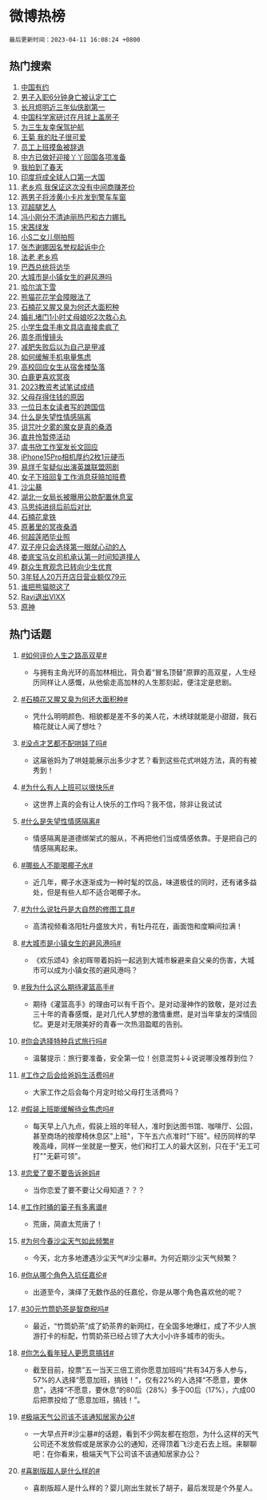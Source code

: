 # 微博热榜

`最后更新时间：2023-04-11 16:08:24 +0800`

## 热门搜索

1. [中国有约](https://m.weibo.cn/search?containerid=100103type%3D1%26t%3D10%26q%3D%23%E4%B8%AD%E5%9B%BD%E6%9C%89%E7%BA%A6%23&stream_entry_id=51&isnewpage=1&extparam=seat%3D1%26dgr%3D0%26stream_entry_id%3D51%26c_type%3D51%26pos%3D0%26cate%3D10103%26filter_type%3Drealtimehot%26display_time%3D1681200503%26pre_seqid%3D1681200503912032429209&luicode=10000011&lfid=106003type%253D25%2526t%253D3%2526disable_hot%253D1%2526filter_type%253Drealtimehot)
1. [男子入职6分钟身亡被认定工亡](https://m.weibo.cn/search?containerid=100103type%3D1%26t%3D10%26q%3D%23%E7%94%B7%E5%AD%90%E5%85%A5%E8%81%8C6%E5%88%86%E9%92%9F%E8%BA%AB%E4%BA%A1%E8%A2%AB%E8%AE%A4%E5%AE%9A%E5%B7%A5%E4%BA%A1%23&stream_entry_id=31&isnewpage=1&extparam=seat%3D1%26dgr%3D0%26lcate%3D5001%26realpos%3D1%26pos%3D0%26filter_type%3Drealtimehot%26stream_entry_id%3D31%26band_rank%3D1%26c_type%3D31%26q%3D%2523%25E7%2594%25B7%25E5%25AD%2590%25E5%2585%25A5%25E8%2581%258C6%25E5%2588%2586%25E9%2592%259F%25E8%25BA%25AB%25E4%25BA%25A1%25E8%25A2%25AB%25E8%25AE%25A4%25E5%25AE%259A%25E5%25B7%25A5%25E4%25BA%25A1%2523%26cate%3D5001%26flag%3D1%26display_time%3D1681200503%26pre_seqid%3D1681200503912032429209&luicode=10000011&lfid=106003type%253D25%2526t%253D3%2526disable_hot%253D1%2526filter_type%253Drealtimehot)
1. [长月烬明近三年仙侠剧第一](https://m.weibo.cn/search?containerid=100103type%3D1%26t%3D10%26q%3D%23%E9%95%BF%E6%9C%88%E7%83%AC%E6%98%8E%E8%BF%91%E4%B8%89%E5%B9%B4%E4%BB%99%E4%BE%A0%E5%89%A7%E7%AC%AC%E4%B8%80%23&stream_entry_id=31&isnewpage=1&extparam=seat%3D1%26dgr%3D0%26lcate%3D5001%26realpos%3D2%26pos%3D1%26filter_type%3Drealtimehot%26stream_entry_id%3D31%26band_rank%3D2%26c_type%3D31%26q%3D%2523%25E9%2595%25BF%25E6%259C%2588%25E7%2583%25AC%25E6%2598%258E%25E8%25BF%2591%25E4%25B8%2589%25E5%25B9%25B4%25E4%25BB%2599%25E4%25BE%25A0%25E5%2589%25A7%25E7%25AC%25AC%25E4%25B8%2580%2523%26cate%3D5001%26flag%3D0%26display_time%3D1681200503%26pre_seqid%3D1681200503912032429209&luicode=10000011&lfid=106003type%253D25%2526t%253D3%2526disable_hot%253D1%2526filter_type%253Drealtimehot)
1. [中国科学家研讨在月球上盖房子](https://m.weibo.cn/search?containerid=100103type%3D1%26t%3D10%26q%3D%23%E4%B8%AD%E5%9B%BD%E7%A7%91%E5%AD%A6%E5%AE%B6%E7%A0%94%E8%AE%A8%E5%9C%A8%E6%9C%88%E7%90%83%E4%B8%8A%E7%9B%96%E6%88%BF%E5%AD%90%23&stream_entry_id=31&isnewpage=1&extparam=seat%3D1%26dgr%3D0%26lcate%3D5001%26realpos%3D3%26pos%3D2%26filter_type%3Drealtimehot%26stream_entry_id%3D31%26band_rank%3D3%26c_type%3D31%26q%3D%2523%25E4%25B8%25AD%25E5%259B%25BD%25E7%25A7%2591%25E5%25AD%25A6%25E5%25AE%25B6%25E7%25A0%2594%25E8%25AE%25A8%25E5%259C%25A8%25E6%259C%2588%25E7%2590%2583%25E4%25B8%258A%25E7%259B%2596%25E6%2588%25BF%25E5%25AD%2590%2523%26cate%3D5001%26flag%3D1%26display_time%3D1681200503%26pre_seqid%3D1681200503912032429209&luicode=10000011&lfid=106003type%253D25%2526t%253D3%2526disable_hot%253D1%2526filter_type%253Drealtimehot)
1. [为三生友幸保驾护航](https://m.weibo.cn/search?containerid=100103type%3D1%26t%3D10%26q%3D%23%E4%B8%BA%E4%B8%89%E7%94%9F%E5%8F%8B%E5%B9%B8%E4%BF%9D%E9%A9%BE%E6%8A%A4%E8%88%AA%23&stream_entry_id=31&isnewpage=1&extparam=seat%3D1%26lcate%3D5001%26pos%3D3%26dgr%3D0%26filter_type%3Drealtimehot%26adid%3D186022%26stream_entry_id%3D31%26band_rank%3D4%26c_type%3D31%26q%3D%2523%25E4%25B8%25BA%25E4%25B8%2589%25E7%2594%259F%25E5%258F%258B%25E5%25B9%25B8%25E4%25BF%259D%25E9%25A9%25BE%25E6%258A%25A4%25E8%2588%25AA%2523%26cate%3D5001%26display_time%3D1681200503%26pre_seqid%3D1681200503912032429209&luicode=10000011&lfid=106003type%253D25%2526t%253D3%2526disable_hot%253D1%2526filter_type%253Drealtimehot)
1. [王菊 我的肚子很可爱](https://m.weibo.cn/search?containerid=100103type%3D1%26t%3D10%26q%3D%E7%8E%8B%E8%8F%8A+%E6%88%91%E7%9A%84%E8%82%9A%E5%AD%90%E5%BE%88%E5%8F%AF%E7%88%B1&stream_entry_id=31&isnewpage=1&extparam=seat%3D1%26dgr%3D0%26lcate%3D5001%26realpos%3D4%26pos%3D4%26filter_type%3Drealtimehot%26stream_entry_id%3D31%26band_rank%3D4%26c_type%3D31%26q%3D%25E7%258E%258B%25E8%258F%258A%2520%25E6%2588%2591%25E7%259A%2584%25E8%2582%259A%25E5%25AD%2590%25E5%25BE%2588%25E5%258F%25AF%25E7%2588%25B1%26cate%3D5001%26flag%3D1%26display_time%3D1681200503%26pre_seqid%3D1681200503912032429209&luicode=10000011&lfid=106003type%253D25%2526t%253D3%2526disable_hot%253D1%2526filter_type%253Drealtimehot)
1. [员工上班摸鱼被辞退](https://m.weibo.cn/search?containerid=100103type%3D1%26t%3D10%26q%3D%23%E5%91%98%E5%B7%A5%E4%B8%8A%E7%8F%AD%E6%91%B8%E9%B1%BC%E8%A2%AB%E8%BE%9E%E9%80%80%23&stream_entry_id=31&isnewpage=1&extparam=seat%3D1%26dgr%3D0%26lcate%3D5001%26realpos%3D5%26pos%3D5%26filter_type%3Drealtimehot%26stream_entry_id%3D31%26band_rank%3D5%26c_type%3D31%26q%3D%2523%25E5%2591%2598%25E5%25B7%25A5%25E4%25B8%258A%25E7%258F%25AD%25E6%2591%25B8%25E9%25B1%25BC%25E8%25A2%25AB%25E8%25BE%259E%25E9%2580%2580%2523%26cate%3D5001%26flag%3D0%26display_time%3D1681200503%26pre_seqid%3D1681200503912032429209&luicode=10000011&lfid=106003type%253D25%2526t%253D3%2526disable_hot%253D1%2526filter_type%253Drealtimehot)
1. [中方已做好迎接丫丫回国各项准备](https://m.weibo.cn/search?containerid=100103type%3D1%26t%3D10%26q%3D%23%E4%B8%AD%E6%96%B9%E5%B7%B2%E5%81%9A%E5%A5%BD%E8%BF%8E%E6%8E%A5%E4%B8%AB%E4%B8%AB%E5%9B%9E%E5%9B%BD%E5%90%84%E9%A1%B9%E5%87%86%E5%A4%87%23&stream_entry_id=31&isnewpage=1&extparam=seat%3D1%26dgr%3D0%26lcate%3D5001%26realpos%3D6%26pos%3D6%26filter_type%3Drealtimehot%26stream_entry_id%3D31%26band_rank%3D6%26c_type%3D31%26q%3D%2523%25E4%25B8%25AD%25E6%2596%25B9%25E5%25B7%25B2%25E5%2581%259A%25E5%25A5%25BD%25E8%25BF%258E%25E6%258E%25A5%25E4%25B8%25AB%25E4%25B8%25AB%25E5%259B%259E%25E5%259B%25BD%25E5%2590%2584%25E9%25A1%25B9%25E5%2587%2586%25E5%25A4%2587%2523%26cate%3D5001%26flag%3D1%26display_time%3D1681200503%26pre_seqid%3D1681200503912032429209&luicode=10000011&lfid=106003type%253D25%2526t%253D3%2526disable_hot%253D1%2526filter_type%253Drealtimehot)
1. [我拍到了春天](https://m.weibo.cn/search?containerid=100103type%3D1%26t%3D10%26q%3D%23%E6%88%91%E6%8B%8D%E5%88%B0%E4%BA%86%E6%98%A5%E5%A4%A9%23&stream_entry_id=31&isnewpage=1&extparam=seat%3D1%26lcate%3D5001%26pos%3D7%26dgr%3D0%26filter_type%3Drealtimehot%26adid%3D186018%26stream_entry_id%3D31%26band_rank%3D7%26c_type%3D31%26q%3D%2523%25E6%2588%2591%25E6%258B%258D%25E5%2588%25B0%25E4%25BA%2586%25E6%2598%25A5%25E5%25A4%25A9%2523%26cate%3D5001%26display_time%3D1681200503%26pre_seqid%3D1681200503912032429209&luicode=10000011&lfid=106003type%253D25%2526t%253D3%2526disable_hot%253D1%2526filter_type%253Drealtimehot)
1. [印度将成全球人口第一大国](https://m.weibo.cn/search?containerid=100103type%3D1%26t%3D10%26q%3D%23%E5%8D%B0%E5%BA%A6%E5%B0%86%E6%88%90%E5%85%A8%E7%90%83%E4%BA%BA%E5%8F%A3%E7%AC%AC%E4%B8%80%E5%A4%A7%E5%9B%BD%23&stream_entry_id=31&isnewpage=1&extparam=seat%3D1%26dgr%3D0%26lcate%3D5001%26realpos%3D7%26pos%3D8%26filter_type%3Drealtimehot%26stream_entry_id%3D31%26band_rank%3D7%26c_type%3D31%26q%3D%2523%25E5%258D%25B0%25E5%25BA%25A6%25E5%25B0%2586%25E6%2588%2590%25E5%2585%25A8%25E7%2590%2583%25E4%25BA%25BA%25E5%258F%25A3%25E7%25AC%25AC%25E4%25B8%2580%25E5%25A4%25A7%25E5%259B%25BD%2523%26cate%3D5001%26flag%3D1%26display_time%3D1681200503%26pre_seqid%3D1681200503912032429209&luicode=10000011&lfid=106003type%253D25%2526t%253D3%2526disable_hot%253D1%2526filter_type%253Drealtimehot)
1. [老乡鸡 我保证这次没有中间商赚差价](https://m.weibo.cn/search?containerid=100103type%3D1%26t%3D10%26q%3D%E8%80%81%E4%B9%A1%E9%B8%A1+%E6%88%91%E4%BF%9D%E8%AF%81%E8%BF%99%E6%AC%A1%E6%B2%A1%E6%9C%89%E4%B8%AD%E9%97%B4%E5%95%86%E8%B5%9A%E5%B7%AE%E4%BB%B7&stream_entry_id=31&isnewpage=1&extparam=seat%3D1%26dgr%3D0%26lcate%3D5001%26realpos%3D8%26pos%3D9%26filter_type%3Drealtimehot%26stream_entry_id%3D31%26band_rank%3D8%26c_type%3D31%26q%3D%25E8%2580%2581%25E4%25B9%25A1%25E9%25B8%25A1%2520%25E6%2588%2591%25E4%25BF%259D%25E8%25AF%2581%25E8%25BF%2599%25E6%25AC%25A1%25E6%25B2%25A1%25E6%259C%2589%25E4%25B8%25AD%25E9%2597%25B4%25E5%2595%2586%25E8%25B5%259A%25E5%25B7%25AE%25E4%25BB%25B7%26cate%3D5001%26flag%3D1%26display_time%3D1681200503%26pre_seqid%3D1681200503912032429209&luicode=10000011&lfid=106003type%253D25%2526t%253D3%2526disable_hot%253D1%2526filter_type%253Drealtimehot)
1. [两男子将涉黄小卡片发到警车车窗](https://m.weibo.cn/search?containerid=100103type%3D1%26t%3D10%26q%3D%23%E4%B8%A4%E7%94%B7%E5%AD%90%E5%B0%86%E6%B6%89%E9%BB%84%E5%B0%8F%E5%8D%A1%E7%89%87%E5%8F%91%E5%88%B0%E8%AD%A6%E8%BD%A6%E8%BD%A6%E7%AA%97%23&stream_entry_id=31&isnewpage=1&extparam=seat%3D1%26dgr%3D0%26lcate%3D5001%26realpos%3D9%26pos%3D10%26filter_type%3Drealtimehot%26stream_entry_id%3D31%26band_rank%3D9%26c_type%3D31%26q%3D%2523%25E4%25B8%25A4%25E7%2594%25B7%25E5%25AD%2590%25E5%25B0%2586%25E6%25B6%2589%25E9%25BB%2584%25E5%25B0%258F%25E5%258D%25A1%25E7%2589%2587%25E5%258F%2591%25E5%2588%25B0%25E8%25AD%25A6%25E8%25BD%25A6%25E8%25BD%25A6%25E7%25AA%2597%2523%26cate%3D5001%26flag%3D0%26display_time%3D1681200503%26pre_seqid%3D1681200503912032429209&luicode=10000011&lfid=106003type%253D25%2526t%253D3%2526disable_hot%253D1%2526filter_type%253Drealtimehot)
1. [邓超腿艺人](https://m.weibo.cn/search?containerid=100103type%3D1%26t%3D10%26q%3D%23%E9%82%93%E8%B6%85%E8%85%BF%E8%89%BA%E4%BA%BA%23&stream_entry_id=31&isnewpage=1&extparam=seat%3D1%26dgr%3D0%26lcate%3D5001%26realpos%3D10%26pos%3D11%26filter_type%3Drealtimehot%26stream_entry_id%3D31%26band_rank%3D10%26c_type%3D31%26q%3D%2523%25E9%2582%2593%25E8%25B6%2585%25E8%2585%25BF%25E8%2589%25BA%25E4%25BA%25BA%2523%26cate%3D5001%26flag%3D1%26display_time%3D1681200503%26pre_seqid%3D1681200503912032429209&luicode=10000011&lfid=106003type%253D25%2526t%253D3%2526disable_hot%253D1%2526filter_type%253Drealtimehot)
1. [冯小刚分不清迪丽热巴和古力娜扎](https://m.weibo.cn/search?containerid=100103type%3D1%26t%3D10%26q%3D%23%E5%86%AF%E5%B0%8F%E5%88%9A%E5%88%86%E4%B8%8D%E6%B8%85%E8%BF%AA%E4%B8%BD%E7%83%AD%E5%B7%B4%E5%92%8C%E5%8F%A4%E5%8A%9B%E5%A8%9C%E6%89%8E%23&stream_entry_id=31&isnewpage=1&extparam=seat%3D1%26dgr%3D0%26lcate%3D5001%26realpos%3D11%26pos%3D12%26filter_type%3Drealtimehot%26stream_entry_id%3D31%26band_rank%3D11%26c_type%3D31%26q%3D%2523%25E5%2586%25AF%25E5%25B0%258F%25E5%2588%259A%25E5%2588%2586%25E4%25B8%258D%25E6%25B8%2585%25E8%25BF%25AA%25E4%25B8%25BD%25E7%2583%25AD%25E5%25B7%25B4%25E5%2592%258C%25E5%258F%25A4%25E5%258A%259B%25E5%25A8%259C%25E6%2589%258E%2523%26cate%3D5001%26flag%3D1%26display_time%3D1681200503%26pre_seqid%3D1681200503912032429209&luicode=10000011&lfid=106003type%253D25%2526t%253D3%2526disable_hot%253D1%2526filter_type%253Drealtimehot)
1. [宋茜绿发](https://m.weibo.cn/search?containerid=100103type%3D1%26t%3D10%26q%3D%23%E5%AE%8B%E8%8C%9C%E7%BB%BF%E5%8F%91%23&stream_entry_id=31&isnewpage=1&extparam=seat%3D1%26dgr%3D0%26lcate%3D5001%26realpos%3D12%26pos%3D13%26filter_type%3Drealtimehot%26stream_entry_id%3D31%26band_rank%3D12%26c_type%3D31%26q%3D%2523%25E5%25AE%258B%25E8%258C%259C%25E7%25BB%25BF%25E5%258F%2591%2523%26cate%3D5001%26flag%3D1%26display_time%3D1681200503%26pre_seqid%3D1681200503912032429209&luicode=10000011&lfid=106003type%253D25%2526t%253D3%2526disable_hot%253D1%2526filter_type%253Drealtimehot)
1. [小S二女儿侧拍照](https://m.weibo.cn/search?containerid=100103type%3D1%26t%3D10%26q%3D%23%E5%B0%8FS%E4%BA%8C%E5%A5%B3%E5%84%BF%E4%BE%A7%E6%8B%8D%E7%85%A7%23&stream_entry_id=31&isnewpage=1&extparam=seat%3D1%26dgr%3D0%26lcate%3D5001%26realpos%3D13%26pos%3D14%26filter_type%3Drealtimehot%26stream_entry_id%3D31%26band_rank%3D13%26c_type%3D31%26q%3D%2523%25E5%25B0%258FS%25E4%25BA%258C%25E5%25A5%25B3%25E5%2584%25BF%25E4%25BE%25A7%25E6%258B%258D%25E7%2585%25A7%2523%26cate%3D5001%26flag%3D1%26display_time%3D1681200503%26pre_seqid%3D1681200503912032429209&luicode=10000011&lfid=106003type%253D25%2526t%253D3%2526disable_hot%253D1%2526filter_type%253Drealtimehot)
1. [张杰谢娜因名誉权起诉中介](https://m.weibo.cn/search?containerid=100103type%3D1%26t%3D10%26q%3D%23%E5%BC%A0%E6%9D%B0%E8%B0%A2%E5%A8%9C%E5%9B%A0%E5%90%8D%E8%AA%89%E6%9D%83%E8%B5%B7%E8%AF%89%E4%B8%AD%E4%BB%8B%23&stream_entry_id=31&isnewpage=1&extparam=seat%3D1%26dgr%3D0%26lcate%3D5001%26realpos%3D14%26pos%3D15%26filter_type%3Drealtimehot%26stream_entry_id%3D31%26band_rank%3D14%26c_type%3D31%26q%3D%2523%25E5%25BC%25A0%25E6%259D%25B0%25E8%25B0%25A2%25E5%25A8%259C%25E5%259B%25A0%25E5%2590%258D%25E8%25AA%2589%25E6%259D%2583%25E8%25B5%25B7%25E8%25AF%2589%25E4%25B8%25AD%25E4%25BB%258B%2523%26cate%3D5001%26flag%3D0%26display_time%3D1681200503%26pre_seqid%3D1681200503912032429209&luicode=10000011&lfid=106003type%253D25%2526t%253D3%2526disable_hot%253D1%2526filter_type%253Drealtimehot)
1. [法老 老乡鸡](https://m.weibo.cn/search?containerid=100103type%3D1%26t%3D10%26q%3D%E6%B3%95%E8%80%81+%E8%80%81%E4%B9%A1%E9%B8%A1&stream_entry_id=31&isnewpage=1&extparam=seat%3D1%26dgr%3D0%26lcate%3D5001%26realpos%3D15%26pos%3D16%26filter_type%3Drealtimehot%26stream_entry_id%3D31%26band_rank%3D15%26c_type%3D31%26q%3D%25E6%25B3%2595%25E8%2580%2581%2520%25E8%2580%2581%25E4%25B9%25A1%25E9%25B8%25A1%26cate%3D5001%26flag%3D0%26display_time%3D1681200503%26pre_seqid%3D1681200503912032429209&luicode=10000011&lfid=106003type%253D25%2526t%253D3%2526disable_hot%253D1%2526filter_type%253Drealtimehot)
1. [巴西总统将访华](https://m.weibo.cn/search?containerid=100103type%3D1%26t%3D10%26q%3D%23%E5%B7%B4%E8%A5%BF%E6%80%BB%E7%BB%9F%E5%B0%86%E8%AE%BF%E5%8D%8E%23&stream_entry_id=31&isnewpage=1&extparam=seat%3D1%26dgr%3D0%26lcate%3D5001%26realpos%3D16%26pos%3D17%26filter_type%3Drealtimehot%26stream_entry_id%3D31%26band_rank%3D16%26c_type%3D31%26q%3D%2523%25E5%25B7%25B4%25E8%25A5%25BF%25E6%2580%25BB%25E7%25BB%259F%25E5%25B0%2586%25E8%25AE%25BF%25E5%258D%258E%2523%26cate%3D5001%26flag%3D1%26display_time%3D1681200503%26pre_seqid%3D1681200503912032429209&luicode=10000011&lfid=106003type%253D25%2526t%253D3%2526disable_hot%253D1%2526filter_type%253Drealtimehot)
1. [大城市是小镇女生的避风港吗](https://m.weibo.cn/search?containerid=100103type%3D1%26t%3D10%26q%3D%23%E5%A4%A7%E5%9F%8E%E5%B8%82%E6%98%AF%E5%B0%8F%E9%95%87%E5%A5%B3%E7%94%9F%E7%9A%84%E9%81%BF%E9%A3%8E%E6%B8%AF%E5%90%97%23&stream_entry_id=31&isnewpage=1&extparam=seat%3D1%26dgr%3D0%26lcate%3D5001%26realpos%3D17%26pos%3D18%26filter_type%3Drealtimehot%26stream_entry_id%3D31%26band_rank%3D17%26c_type%3D31%26q%3D%2523%25E5%25A4%25A7%25E5%259F%258E%25E5%25B8%2582%25E6%2598%25AF%25E5%25B0%258F%25E9%2595%2587%25E5%25A5%25B3%25E7%2594%259F%25E7%259A%2584%25E9%2581%25BF%25E9%25A3%258E%25E6%25B8%25AF%25E5%2590%2597%2523%26cate%3D5001%26flag%3D0%26display_time%3D1681200503%26pre_seqid%3D1681200503912032429209&luicode=10000011&lfid=106003type%253D25%2526t%253D3%2526disable_hot%253D1%2526filter_type%253Drealtimehot)
1. [哈尔滨下雪](https://m.weibo.cn/search?containerid=100103type%3D1%26t%3D10%26q%3D%E5%93%88%E5%B0%94%E6%BB%A8%E4%B8%8B%E9%9B%AA&stream_entry_id=31&isnewpage=1&extparam=seat%3D1%26dgr%3D0%26lcate%3D5001%26realpos%3D18%26pos%3D19%26filter_type%3Drealtimehot%26stream_entry_id%3D31%26band_rank%3D18%26c_type%3D31%26q%3D%25E5%2593%2588%25E5%25B0%2594%25E6%25BB%25A8%25E4%25B8%258B%25E9%259B%25AA%26cate%3D5001%26flag%3D1%26display_time%3D1681200503%26pre_seqid%3D1681200503912032429209&luicode=10000011&lfid=106003type%253D25%2526t%253D3%2526disable_hot%253D1%2526filter_type%253Drealtimehot)
1. [熊猫花花学会障眼法了](https://m.weibo.cn/search?containerid=100103type%3D1%26t%3D10%26q%3D%23%E7%86%8A%E7%8C%AB%E8%8A%B1%E8%8A%B1%E5%AD%A6%E4%BC%9A%E9%9A%9C%E7%9C%BC%E6%B3%95%E4%BA%86%23&stream_entry_id=31&isnewpage=1&extparam=seat%3D1%26dgr%3D0%26lcate%3D5001%26realpos%3D19%26pos%3D20%26filter_type%3Drealtimehot%26stream_entry_id%3D31%26band_rank%3D19%26c_type%3D31%26q%3D%2523%25E7%2586%258A%25E7%258C%25AB%25E8%258A%25B1%25E8%258A%25B1%25E5%25AD%25A6%25E4%25BC%259A%25E9%259A%259C%25E7%259C%25BC%25E6%25B3%2595%25E4%25BA%2586%2523%26cate%3D5001%26flag%3D1%26display_time%3D1681200503%26pre_seqid%3D1681200503912032429209&luicode=10000011&lfid=106003type%253D25%2526t%253D3%2526disable_hot%253D1%2526filter_type%253Drealtimehot)
1. [石楠花又腥又臭为何还大面积种](https://m.weibo.cn/search?containerid=100103type%3D1%26t%3D10%26q%3D%23%E7%9F%B3%E6%A5%A0%E8%8A%B1%E5%8F%88%E8%85%A5%E5%8F%88%E8%87%AD%E4%B8%BA%E4%BD%95%E8%BF%98%E5%A4%A7%E9%9D%A2%E7%A7%AF%E7%A7%8D%23&stream_entry_id=31&isnewpage=1&extparam=seat%3D1%26dgr%3D0%26lcate%3D5001%26realpos%3D20%26pos%3D21%26filter_type%3Drealtimehot%26stream_entry_id%3D31%26band_rank%3D20%26c_type%3D31%26q%3D%2523%25E7%259F%25B3%25E6%25A5%25A0%25E8%258A%25B1%25E5%258F%2588%25E8%2585%25A5%25E5%258F%2588%25E8%2587%25AD%25E4%25B8%25BA%25E4%25BD%2595%25E8%25BF%2598%25E5%25A4%25A7%25E9%259D%25A2%25E7%25A7%25AF%25E7%25A7%258D%2523%26cate%3D5001%26flag%3D0%26display_time%3D1681200503%26pre_seqid%3D1681200503912032429209&luicode=10000011&lfid=106003type%253D25%2526t%253D3%2526disable_hot%253D1%2526filter_type%253Drealtimehot)
1. [婚礼堵门1小时丈母娘吃2次救心丸](https://m.weibo.cn/search?containerid=100103type%3D1%26t%3D10%26q%3D%23%E5%A9%9A%E7%A4%BC%E5%A0%B5%E9%97%A81%E5%B0%8F%E6%97%B6%E4%B8%88%E6%AF%8D%E5%A8%98%E5%90%832%E6%AC%A1%E6%95%91%E5%BF%83%E4%B8%B8%23&stream_entry_id=31&isnewpage=1&extparam=seat%3D1%26dgr%3D0%26lcate%3D5001%26realpos%3D21%26pos%3D22%26filter_type%3Drealtimehot%26stream_entry_id%3D31%26band_rank%3D21%26c_type%3D31%26q%3D%2523%25E5%25A9%259A%25E7%25A4%25BC%25E5%25A0%25B5%25E9%2597%25A81%25E5%25B0%258F%25E6%2597%25B6%25E4%25B8%2588%25E6%25AF%258D%25E5%25A8%2598%25E5%2590%25832%25E6%25AC%25A1%25E6%2595%2591%25E5%25BF%2583%25E4%25B8%25B8%2523%26cate%3D5001%26flag%3D0%26display_time%3D1681200503%26pre_seqid%3D1681200503912032429209&luicode=10000011&lfid=106003type%253D25%2526t%253D3%2526disable_hot%253D1%2526filter_type%253Drealtimehot)
1. [小学生盘手串文具店直接卖疯了](https://m.weibo.cn/search?containerid=100103type%3D1%26t%3D10%26q%3D%23%E5%B0%8F%E5%AD%A6%E7%94%9F%E7%9B%98%E6%89%8B%E4%B8%B2%E6%96%87%E5%85%B7%E5%BA%97%E7%9B%B4%E6%8E%A5%E5%8D%96%E7%96%AF%E4%BA%86%23&stream_entry_id=31&isnewpage=1&extparam=seat%3D1%26dgr%3D0%26lcate%3D5001%26realpos%3D22%26pos%3D23%26filter_type%3Drealtimehot%26stream_entry_id%3D31%26band_rank%3D22%26c_type%3D31%26q%3D%2523%25E5%25B0%258F%25E5%25AD%25A6%25E7%2594%259F%25E7%259B%2598%25E6%2589%258B%25E4%25B8%25B2%25E6%2596%2587%25E5%2585%25B7%25E5%25BA%2597%25E7%259B%25B4%25E6%258E%25A5%25E5%258D%2596%25E7%2596%25AF%25E4%25BA%2586%2523%26cate%3D5001%26flag%3D0%26display_time%3D1681200503%26pre_seqid%3D1681200503912032429209&luicode=10000011&lfid=106003type%253D25%2526t%253D3%2526disable_hot%253D1%2526filter_type%253Drealtimehot)
1. [周冬雨慢镜头](https://m.weibo.cn/search?containerid=100103type%3D1%26t%3D10%26q%3D%E5%91%A8%E5%86%AC%E9%9B%A8%E6%85%A2%E9%95%9C%E5%A4%B4&stream_entry_id=31&isnewpage=1&extparam=seat%3D1%26dgr%3D0%26lcate%3D5001%26realpos%3D23%26pos%3D24%26filter_type%3Drealtimehot%26stream_entry_id%3D31%26band_rank%3D23%26c_type%3D31%26q%3D%25E5%2591%25A8%25E5%2586%25AC%25E9%259B%25A8%25E6%2585%25A2%25E9%2595%259C%25E5%25A4%25B4%26cate%3D5001%26flag%3D1%26display_time%3D1681200503%26pre_seqid%3D1681200503912032429209&luicode=10000011&lfid=106003type%253D25%2526t%253D3%2526disable_hot%253D1%2526filter_type%253Drealtimehot)
1. [减肥失败后以为自己是甲减](https://m.weibo.cn/search?containerid=100103type%3D1%26t%3D10%26q%3D%23%E5%87%8F%E8%82%A5%E5%A4%B1%E8%B4%A5%E5%90%8E%E4%BB%A5%E4%B8%BA%E8%87%AA%E5%B7%B1%E6%98%AF%E7%94%B2%E5%87%8F%23&stream_entry_id=31&isnewpage=1&extparam=seat%3D1%26dgr%3D0%26lcate%3D5001%26realpos%3D24%26pos%3D25%26filter_type%3Drealtimehot%26stream_entry_id%3D31%26band_rank%3D24%26c_type%3D31%26q%3D%2523%25E5%2587%258F%25E8%2582%25A5%25E5%25A4%25B1%25E8%25B4%25A5%25E5%2590%258E%25E4%25BB%25A5%25E4%25B8%25BA%25E8%2587%25AA%25E5%25B7%25B1%25E6%2598%25AF%25E7%2594%25B2%25E5%2587%258F%2523%26cate%3D5001%26flag%3D1%26display_time%3D1681200503%26pre_seqid%3D1681200503912032429209&luicode=10000011&lfid=106003type%253D25%2526t%253D3%2526disable_hot%253D1%2526filter_type%253Drealtimehot)
1. [如何缓解手机电量焦虑](https://m.weibo.cn/search?containerid=100103type%3D1%26t%3D10%26q%3D%23%E5%A6%82%E4%BD%95%E7%BC%93%E8%A7%A3%E6%89%8B%E6%9C%BA%E7%94%B5%E9%87%8F%E7%84%A6%E8%99%91%23&stream_entry_id=31&isnewpage=1&extparam=seat%3D1%26dgr%3D0%26lcate%3D5001%26realpos%3D25%26pos%3D26%26filter_type%3Drealtimehot%26stream_entry_id%3D31%26band_rank%3D25%26c_type%3D31%26q%3D%2523%25E5%25A6%2582%25E4%25BD%2595%25E7%25BC%2593%25E8%25A7%25A3%25E6%2589%258B%25E6%259C%25BA%25E7%2594%25B5%25E9%2587%258F%25E7%2584%25A6%25E8%2599%2591%2523%26cate%3D5001%26flag%3D1%26display_time%3D1681200503%26pre_seqid%3D1681200503912032429209&luicode=10000011&lfid=106003type%253D25%2526t%253D3%2526disable_hot%253D1%2526filter_type%253Drealtimehot)
1. [高校回应女生从宿舍楼坠落](https://m.weibo.cn/search?containerid=100103type%3D1%26t%3D10%26q%3D%23%E9%AB%98%E6%A0%A1%E5%9B%9E%E5%BA%94%E5%A5%B3%E7%94%9F%E4%BB%8E%E5%AE%BF%E8%88%8D%E6%A5%BC%E5%9D%A0%E8%90%BD%23&stream_entry_id=31&isnewpage=1&extparam=seat%3D1%26dgr%3D0%26lcate%3D5001%26realpos%3D26%26pos%3D27%26filter_type%3Drealtimehot%26stream_entry_id%3D31%26band_rank%3D26%26c_type%3D31%26q%3D%2523%25E9%25AB%2598%25E6%25A0%25A1%25E5%259B%259E%25E5%25BA%2594%25E5%25A5%25B3%25E7%2594%259F%25E4%25BB%258E%25E5%25AE%25BF%25E8%2588%258D%25E6%25A5%25BC%25E5%259D%25A0%25E8%2590%25BD%2523%26cate%3D5001%26flag%3D1%26display_time%3D1681200503%26pre_seqid%3D1681200503912032429209&luicode=10000011&lfid=106003type%253D25%2526t%253D3%2526disable_hot%253D1%2526filter_type%253Drealtimehot)
1. [白鹿更喜欢冥夜](https://m.weibo.cn/search?containerid=100103type%3D1%26t%3D10%26q%3D%23%E7%99%BD%E9%B9%BF%E6%9B%B4%E5%96%9C%E6%AC%A2%E5%86%A5%E5%A4%9C%23&stream_entry_id=31&isnewpage=1&extparam=seat%3D1%26dgr%3D0%26lcate%3D5001%26realpos%3D27%26pos%3D28%26filter_type%3Drealtimehot%26stream_entry_id%3D31%26band_rank%3D27%26c_type%3D31%26q%3D%2523%25E7%2599%25BD%25E9%25B9%25BF%25E6%259B%25B4%25E5%2596%259C%25E6%25AC%25A2%25E5%2586%25A5%25E5%25A4%259C%2523%26cate%3D5001%26flag%3D1%26display_time%3D1681200503%26pre_seqid%3D1681200503912032429209&luicode=10000011&lfid=106003type%253D25%2526t%253D3%2526disable_hot%253D1%2526filter_type%253Drealtimehot)
1. [2023教资考试笔试成绩](https://m.weibo.cn/search?containerid=100103type%3D1%26t%3D10%26q%3D%232023%E6%95%99%E8%B5%84%E8%80%83%E8%AF%95%E7%AC%94%E8%AF%95%E6%88%90%E7%BB%A9%23&stream_entry_id=31&isnewpage=1&extparam=seat%3D1%26dgr%3D0%26lcate%3D5001%26realpos%3D28%26pos%3D29%26filter_type%3Drealtimehot%26stream_entry_id%3D31%26band_rank%3D28%26c_type%3D31%26q%3D%25232023%25E6%2595%2599%25E8%25B5%2584%25E8%2580%2583%25E8%25AF%2595%25E7%25AC%2594%25E8%25AF%2595%25E6%2588%2590%25E7%25BB%25A9%2523%26cate%3D5001%26flag%3D0%26display_time%3D1681200503%26pre_seqid%3D1681200503912032429209&luicode=10000011&lfid=106003type%253D25%2526t%253D3%2526disable_hot%253D1%2526filter_type%253Drealtimehot)
1. [父母存得住钱的原因](https://m.weibo.cn/search?containerid=100103type%3D1%26t%3D10%26q%3D%23%E7%88%B6%E6%AF%8D%E5%AD%98%E5%BE%97%E4%BD%8F%E9%92%B1%E7%9A%84%E5%8E%9F%E5%9B%A0%23&stream_entry_id=31&isnewpage=1&extparam=seat%3D1%26dgr%3D0%26lcate%3D5001%26realpos%3D29%26pos%3D30%26filter_type%3Drealtimehot%26stream_entry_id%3D31%26band_rank%3D29%26c_type%3D31%26q%3D%2523%25E7%2588%25B6%25E6%25AF%258D%25E5%25AD%2598%25E5%25BE%2597%25E4%25BD%258F%25E9%2592%25B1%25E7%259A%2584%25E5%258E%259F%25E5%259B%25A0%2523%26cate%3D5001%26flag%3D0%26display_time%3D1681200503%26pre_seqid%3D1681200503912032429209&luicode=10000011&lfid=106003type%253D25%2526t%253D3%2526disable_hot%253D1%2526filter_type%253Drealtimehot)
1. [一位日本女读者写的跨国信](https://m.weibo.cn/search?containerid=100103type%3D1%26t%3D10%26q%3D%E4%B8%80%E4%BD%8D%E6%97%A5%E6%9C%AC%E5%A5%B3%E8%AF%BB%E8%80%85%E5%86%99%E7%9A%84%E8%B7%A8%E5%9B%BD%E4%BF%A1&stream_entry_id=31&isnewpage=1&extparam=seat%3D1%26dgr%3D0%26lcate%3D5001%26realpos%3D30%26pos%3D31%26filter_type%3Drealtimehot%26stream_entry_id%3D31%26band_rank%3D30%26c_type%3D31%26q%3D%25E4%25B8%2580%25E4%25BD%258D%25E6%2597%25A5%25E6%259C%25AC%25E5%25A5%25B3%25E8%25AF%25BB%25E8%2580%2585%25E5%2586%2599%25E7%259A%2584%25E8%25B7%25A8%25E5%259B%25BD%25E4%25BF%25A1%26cate%3D5001%26flag%3D0%26display_time%3D1681200503%26pre_seqid%3D1681200503912032429209&luicode=10000011&lfid=106003type%253D25%2526t%253D3%2526disable_hot%253D1%2526filter_type%253Drealtimehot)
1. [什么是失望性情感隔离](https://m.weibo.cn/search?containerid=100103type%3D1%26t%3D10%26q%3D%23%E4%BB%80%E4%B9%88%E6%98%AF%E5%A4%B1%E6%9C%9B%E6%80%A7%E6%83%85%E6%84%9F%E9%9A%94%E7%A6%BB%23&stream_entry_id=31&isnewpage=1&extparam=seat%3D1%26dgr%3D0%26lcate%3D5001%26realpos%3D31%26pos%3D32%26filter_type%3Drealtimehot%26stream_entry_id%3D31%26band_rank%3D31%26c_type%3D31%26q%3D%2523%25E4%25BB%2580%25E4%25B9%2588%25E6%2598%25AF%25E5%25A4%25B1%25E6%259C%259B%25E6%2580%25A7%25E6%2583%2585%25E6%2584%259F%25E9%259A%2594%25E7%25A6%25BB%2523%26cate%3D5001%26flag%3D1%26display_time%3D1681200503%26pre_seqid%3D1681200503912032429209&luicode=10000011&lfid=106003type%253D25%2526t%253D3%2526disable_hot%253D1%2526filter_type%253Drealtimehot)
1. [诅咒叶夕雾的魔女是真的桑酒](https://m.weibo.cn/search?containerid=100103type%3D1%26t%3D10%26q%3D%23%E8%AF%85%E5%92%92%E5%8F%B6%E5%A4%95%E9%9B%BE%E7%9A%84%E9%AD%94%E5%A5%B3%E6%98%AF%E7%9C%9F%E7%9A%84%E6%A1%91%E9%85%92%23&stream_entry_id=31&isnewpage=1&extparam=seat%3D1%26dgr%3D0%26lcate%3D5001%26realpos%3D32%26pos%3D33%26filter_type%3Drealtimehot%26stream_entry_id%3D31%26band_rank%3D32%26c_type%3D31%26q%3D%2523%25E8%25AF%2585%25E5%2592%2592%25E5%258F%25B6%25E5%25A4%2595%25E9%259B%25BE%25E7%259A%2584%25E9%25AD%2594%25E5%25A5%25B3%25E6%2598%25AF%25E7%259C%259F%25E7%259A%2584%25E6%25A1%2591%25E9%2585%2592%2523%26cate%3D5001%26flag%3D0%26display_time%3D1681200503%26pre_seqid%3D1681200503912032429209&luicode=10000011&lfid=106003type%253D25%2526t%253D3%2526disable_hot%253D1%2526filter_type%253Drealtimehot)
1. [直井怜暂停活动](https://m.weibo.cn/search?containerid=100103type%3D1%26t%3D10%26q%3D%23%E7%9B%B4%E4%BA%95%E6%80%9C%E6%9A%82%E5%81%9C%E6%B4%BB%E5%8A%A8%23&stream_entry_id=31&isnewpage=1&extparam=seat%3D1%26dgr%3D0%26lcate%3D5001%26realpos%3D33%26pos%3D34%26filter_type%3Drealtimehot%26stream_entry_id%3D31%26band_rank%3D33%26c_type%3D31%26q%3D%2523%25E7%259B%25B4%25E4%25BA%2595%25E6%2580%259C%25E6%259A%2582%25E5%2581%259C%25E6%25B4%25BB%25E5%258A%25A8%2523%26cate%3D5001%26flag%3D0%26display_time%3D1681200503%26pre_seqid%3D1681200503912032429209&luicode=10000011&lfid=106003type%253D25%2526t%253D3%2526disable_hot%253D1%2526filter_type%253Drealtimehot)
1. [虞书欣工作室发长文回应](https://m.weibo.cn/search?containerid=100103type%3D1%26t%3D10%26q%3D%23%E8%99%9E%E4%B9%A6%E6%AC%A3%E5%B7%A5%E4%BD%9C%E5%AE%A4%E5%8F%91%E9%95%BF%E6%96%87%E5%9B%9E%E5%BA%94%23&stream_entry_id=31&isnewpage=1&extparam=seat%3D1%26dgr%3D0%26lcate%3D5001%26realpos%3D34%26pos%3D35%26filter_type%3Drealtimehot%26stream_entry_id%3D31%26band_rank%3D34%26c_type%3D31%26q%3D%2523%25E8%2599%259E%25E4%25B9%25A6%25E6%25AC%25A3%25E5%25B7%25A5%25E4%25BD%259C%25E5%25AE%25A4%25E5%258F%2591%25E9%2595%25BF%25E6%2596%2587%25E5%259B%259E%25E5%25BA%2594%2523%26cate%3D5001%26flag%3D1%26display_time%3D1681200503%26pre_seqid%3D1681200503912032429209&luicode=10000011&lfid=106003type%253D25%2526t%253D3%2526disable_hot%253D1%2526filter_type%253Drealtimehot)
1. [iPhone15Pro相机厚约2枚1元硬币](https://m.weibo.cn/search?containerid=100103type%3D1%26t%3D10%26q%3D%23iPhone15Pro%E7%9B%B8%E6%9C%BA%E5%8E%9A%E7%BA%A62%E6%9E%9A1%E5%85%83%E7%A1%AC%E5%B8%81%23&stream_entry_id=31&isnewpage=1&extparam=seat%3D1%26dgr%3D0%26lcate%3D5001%26realpos%3D35%26pos%3D36%26filter_type%3Drealtimehot%26stream_entry_id%3D31%26band_rank%3D35%26c_type%3D31%26q%3D%2523iPhone15Pro%25E7%259B%25B8%25E6%259C%25BA%25E5%258E%259A%25E7%25BA%25A62%25E6%259E%259A1%25E5%2585%2583%25E7%25A1%25AC%25E5%25B8%2581%2523%26cate%3D5001%26flag%3D0%26display_time%3D1681200503%26pre_seqid%3D1681200503912032429209&luicode=10000011&lfid=106003type%253D25%2526t%253D3%2526disable_hot%253D1%2526filter_type%253Drealtimehot)
1. [易烊千玺疑似出演英雄联盟网剧](https://m.weibo.cn/search?containerid=100103type%3D1%26t%3D10%26q%3D%23%E6%98%93%E7%83%8A%E5%8D%83%E7%8E%BA%E7%96%91%E4%BC%BC%E5%87%BA%E6%BC%94%E8%8B%B1%E9%9B%84%E8%81%94%E7%9B%9F%E7%BD%91%E5%89%A7%23&stream_entry_id=31&isnewpage=1&extparam=seat%3D1%26dgr%3D0%26lcate%3D5001%26realpos%3D36%26pos%3D37%26filter_type%3Drealtimehot%26stream_entry_id%3D31%26band_rank%3D36%26c_type%3D31%26q%3D%2523%25E6%2598%2593%25E7%2583%258A%25E5%258D%2583%25E7%258E%25BA%25E7%2596%2591%25E4%25BC%25BC%25E5%2587%25BA%25E6%25BC%2594%25E8%258B%25B1%25E9%259B%2584%25E8%2581%2594%25E7%259B%259F%25E7%25BD%2591%25E5%2589%25A7%2523%26cate%3D5001%26flag%3D0%26display_time%3D1681200503%26pre_seqid%3D1681200503912032429209&luicode=10000011&lfid=106003type%253D25%2526t%253D3%2526disable_hot%253D1%2526filter_type%253Drealtimehot)
1. [女子下班回复工作消息获赔加班费](https://m.weibo.cn/search?containerid=100103type%3D1%26t%3D10%26q%3D%23%E5%A5%B3%E5%AD%90%E4%B8%8B%E7%8F%AD%E5%9B%9E%E5%A4%8D%E5%B7%A5%E4%BD%9C%E6%B6%88%E6%81%AF%E8%8E%B7%E8%B5%94%E5%8A%A0%E7%8F%AD%E8%B4%B9%23&stream_entry_id=31&isnewpage=1&extparam=seat%3D1%26dgr%3D0%26lcate%3D5001%26realpos%3D37%26pos%3D38%26filter_type%3Drealtimehot%26stream_entry_id%3D31%26band_rank%3D37%26c_type%3D31%26q%3D%2523%25E5%25A5%25B3%25E5%25AD%2590%25E4%25B8%258B%25E7%258F%25AD%25E5%259B%259E%25E5%25A4%258D%25E5%25B7%25A5%25E4%25BD%259C%25E6%25B6%2588%25E6%2581%25AF%25E8%258E%25B7%25E8%25B5%2594%25E5%258A%25A0%25E7%258F%25AD%25E8%25B4%25B9%2523%26cate%3D5001%26flag%3D0%26display_time%3D1681200503%26pre_seqid%3D1681200503912032429209&luicode=10000011&lfid=106003type%253D25%2526t%253D3%2526disable_hot%253D1%2526filter_type%253Drealtimehot)
1. [沙尘暴](https://m.weibo.cn/search?containerid=100103type%3D1%26t%3D10%26q%3D%E6%B2%99%E5%B0%98%E6%9A%B4&stream_entry_id=31&isnewpage=1&extparam=seat%3D1%26dgr%3D0%26lcate%3D5001%26realpos%3D38%26pos%3D39%26filter_type%3Drealtimehot%26stream_entry_id%3D31%26band_rank%3D38%26c_type%3D31%26q%3D%25E6%25B2%2599%25E5%25B0%2598%25E6%259A%25B4%26cate%3D5001%26flag%3D0%26display_time%3D1681200503%26pre_seqid%3D1681200503912032429209&luicode=10000011&lfid=106003type%253D25%2526t%253D3%2526disable_hot%253D1%2526filter_type%253Drealtimehot)
1. [湖北一女局长被曝用公款配置休息室](https://m.weibo.cn/search?containerid=100103type%3D1%26t%3D10%26q%3D%23%E6%B9%96%E5%8C%97%E4%B8%80%E5%A5%B3%E5%B1%80%E9%95%BF%E8%A2%AB%E6%9B%9D%E7%94%A8%E5%85%AC%E6%AC%BE%E9%85%8D%E7%BD%AE%E4%BC%91%E6%81%AF%E5%AE%A4%23&stream_entry_id=31&isnewpage=1&extparam=seat%3D1%26dgr%3D0%26lcate%3D5001%26realpos%3D39%26pos%3D40%26filter_type%3Drealtimehot%26stream_entry_id%3D31%26band_rank%3D39%26c_type%3D31%26q%3D%2523%25E6%25B9%2596%25E5%258C%2597%25E4%25B8%2580%25E5%25A5%25B3%25E5%25B1%2580%25E9%2595%25BF%25E8%25A2%25AB%25E6%259B%259D%25E7%2594%25A8%25E5%2585%25AC%25E6%25AC%25BE%25E9%2585%258D%25E7%25BD%25AE%25E4%25BC%2591%25E6%2581%25AF%25E5%25AE%25A4%2523%26cate%3D5001%26flag%3D0%26display_time%3D1681200503%26pre_seqid%3D1681200503912032429209&luicode=10000011&lfid=106003type%253D25%2526t%253D3%2526disable_hot%253D1%2526filter_type%253Drealtimehot)
1. [马思纯进组后前后对比](https://m.weibo.cn/search?containerid=100103type%3D1%26t%3D10%26q%3D%23%E9%A9%AC%E6%80%9D%E7%BA%AF%E8%BF%9B%E7%BB%84%E5%90%8E%E5%89%8D%E5%90%8E%E5%AF%B9%E6%AF%94%23&stream_entry_id=31&isnewpage=1&extparam=seat%3D1%26dgr%3D0%26lcate%3D5001%26realpos%3D40%26pos%3D41%26filter_type%3Drealtimehot%26stream_entry_id%3D31%26band_rank%3D40%26c_type%3D31%26q%3D%2523%25E9%25A9%25AC%25E6%2580%259D%25E7%25BA%25AF%25E8%25BF%259B%25E7%25BB%2584%25E5%2590%258E%25E5%2589%258D%25E5%2590%258E%25E5%25AF%25B9%25E6%25AF%2594%2523%26cate%3D5001%26flag%3D1%26display_time%3D1681200503%26pre_seqid%3D1681200503912032429209&luicode=10000011&lfid=106003type%253D25%2526t%253D3%2526disable_hot%253D1%2526filter_type%253Drealtimehot)
1. [石楠花拿铁](https://m.weibo.cn/search?containerid=100103type%3D1%26t%3D10%26q%3D%23%E7%9F%B3%E6%A5%A0%E8%8A%B1%E6%8B%BF%E9%93%81%23&stream_entry_id=31&isnewpage=1&extparam=seat%3D1%26dgr%3D0%26lcate%3D5001%26realpos%3D41%26pos%3D42%26filter_type%3Drealtimehot%26stream_entry_id%3D31%26band_rank%3D41%26c_type%3D31%26q%3D%2523%25E7%259F%25B3%25E6%25A5%25A0%25E8%258A%25B1%25E6%258B%25BF%25E9%2593%2581%2523%26cate%3D5001%26flag%3D0%26display_time%3D1681200503%26pre_seqid%3D1681200503912032429209&luicode=10000011&lfid=106003type%253D25%2526t%253D3%2526disable_hot%253D1%2526filter_type%253Drealtimehot)
1. [原著里的冥夜桑酒](https://m.weibo.cn/search?containerid=100103type%3D1%26t%3D10%26q%3D%23%E5%8E%9F%E8%91%97%E9%87%8C%E7%9A%84%E5%86%A5%E5%A4%9C%E6%A1%91%E9%85%92%23&stream_entry_id=31&isnewpage=1&extparam=seat%3D1%26dgr%3D0%26lcate%3D5001%26realpos%3D42%26pos%3D43%26filter_type%3Drealtimehot%26stream_entry_id%3D31%26band_rank%3D42%26c_type%3D31%26q%3D%2523%25E5%258E%259F%25E8%2591%2597%25E9%2587%258C%25E7%259A%2584%25E5%2586%25A5%25E5%25A4%259C%25E6%25A1%2591%25E9%2585%2592%2523%26cate%3D5001%26flag%3D1%26display_time%3D1681200503%26pre_seqid%3D1681200503912032429209&luicode=10000011&lfid=106003type%253D25%2526t%253D3%2526disable_hot%253D1%2526filter_type%253Drealtimehot)
1. [何超莲晒毕业照](https://m.weibo.cn/search?containerid=100103type%3D1%26t%3D10%26q%3D%23%E4%BD%95%E8%B6%85%E8%8E%B2%E6%99%92%E6%AF%95%E4%B8%9A%E7%85%A7%23&stream_entry_id=31&isnewpage=1&extparam=seat%3D1%26dgr%3D0%26lcate%3D5001%26realpos%3D43%26pos%3D44%26filter_type%3Drealtimehot%26stream_entry_id%3D31%26band_rank%3D43%26c_type%3D31%26q%3D%2523%25E4%25BD%2595%25E8%25B6%2585%25E8%258E%25B2%25E6%2599%2592%25E6%25AF%2595%25E4%25B8%259A%25E7%2585%25A7%2523%26cate%3D5001%26flag%3D0%26display_time%3D1681200503%26pre_seqid%3D1681200503912032429209&luicode=10000011&lfid=106003type%253D25%2526t%253D3%2526disable_hot%253D1%2526filter_type%253Drealtimehot)
1. [双子座只会选择第一眼就心动的人](https://m.weibo.cn/search?containerid=100103type%3D1%26t%3D10%26q%3D%23%E5%8F%8C%E5%AD%90%E5%BA%A7%E5%8F%AA%E4%BC%9A%E9%80%89%E6%8B%A9%E7%AC%AC%E4%B8%80%E7%9C%BC%E5%B0%B1%E5%BF%83%E5%8A%A8%E7%9A%84%E4%BA%BA%23&stream_entry_id=31&isnewpage=1&extparam=seat%3D1%26dgr%3D0%26lcate%3D5001%26realpos%3D44%26pos%3D45%26filter_type%3Drealtimehot%26stream_entry_id%3D31%26band_rank%3D44%26c_type%3D31%26q%3D%2523%25E5%258F%258C%25E5%25AD%2590%25E5%25BA%25A7%25E5%258F%25AA%25E4%25BC%259A%25E9%2580%2589%25E6%258B%25A9%25E7%25AC%25AC%25E4%25B8%2580%25E7%259C%25BC%25E5%25B0%25B1%25E5%25BF%2583%25E5%258A%25A8%25E7%259A%2584%25E4%25BA%25BA%2523%26cate%3D5001%26flag%3D1%26display_time%3D1681200503%26pre_seqid%3D1681200503912032429209&luicode=10000011&lfid=106003type%253D25%2526t%253D3%2526disable_hot%253D1%2526filter_type%253Drealtimehot)
1. [娄底宝马女司机承认第一时间知道撞人](https://m.weibo.cn/search?containerid=100103type%3D1%26t%3D10%26q%3D%23%E5%A8%84%E5%BA%95%E5%AE%9D%E9%A9%AC%E5%A5%B3%E5%8F%B8%E6%9C%BA%E6%89%BF%E8%AE%A4%E7%AC%AC%E4%B8%80%E6%97%B6%E9%97%B4%E7%9F%A5%E9%81%93%E6%92%9E%E4%BA%BA%23&stream_entry_id=31&isnewpage=1&extparam=seat%3D1%26dgr%3D0%26lcate%3D5001%26realpos%3D45%26pos%3D46%26filter_type%3Drealtimehot%26stream_entry_id%3D31%26band_rank%3D45%26c_type%3D31%26q%3D%2523%25E5%25A8%2584%25E5%25BA%2595%25E5%25AE%259D%25E9%25A9%25AC%25E5%25A5%25B3%25E5%258F%25B8%25E6%259C%25BA%25E6%2589%25BF%25E8%25AE%25A4%25E7%25AC%25AC%25E4%25B8%2580%25E6%2597%25B6%25E9%2597%25B4%25E7%259F%25A5%25E9%2581%2593%25E6%2592%259E%25E4%25BA%25BA%2523%26cate%3D5001%26flag%3D1%26display_time%3D1681200503%26pre_seqid%3D1681200503912032429209&luicode=10000011&lfid=106003type%253D25%2526t%253D3%2526disable_hot%253D1%2526filter_type%253Drealtimehot)
1. [群众生育观念已转向少生优育](https://m.weibo.cn/search?containerid=100103type%3D1%26t%3D10%26q%3D%23%E7%BE%A4%E4%BC%97%E7%94%9F%E8%82%B2%E8%A7%82%E5%BF%B5%E5%B7%B2%E8%BD%AC%E5%90%91%E5%B0%91%E7%94%9F%E4%BC%98%E8%82%B2%23&stream_entry_id=31&isnewpage=1&extparam=seat%3D1%26dgr%3D0%26lcate%3D5001%26realpos%3D46%26pos%3D47%26filter_type%3Drealtimehot%26stream_entry_id%3D31%26band_rank%3D46%26c_type%3D31%26q%3D%2523%25E7%25BE%25A4%25E4%25BC%2597%25E7%2594%259F%25E8%2582%25B2%25E8%25A7%2582%25E5%25BF%25B5%25E5%25B7%25B2%25E8%25BD%25AC%25E5%2590%2591%25E5%25B0%2591%25E7%2594%259F%25E4%25BC%2598%25E8%2582%25B2%2523%26cate%3D5001%26flag%3D0%26display_time%3D1681200503%26pre_seqid%3D1681200503912032429209&luicode=10000011&lfid=106003type%253D25%2526t%253D3%2526disable_hot%253D1%2526filter_type%253Drealtimehot)
1. [3年轻人20万开店日营业额仅79元](https://m.weibo.cn/search?containerid=100103type%3D1%26t%3D10%26q%3D%233%E5%B9%B4%E8%BD%BB%E4%BA%BA20%E4%B8%87%E5%BC%80%E5%BA%97%E6%97%A5%E8%90%A5%E4%B8%9A%E9%A2%9D%E4%BB%8579%E5%85%83%23&stream_entry_id=31&isnewpage=1&extparam=seat%3D1%26dgr%3D0%26lcate%3D5001%26realpos%3D47%26pos%3D48%26filter_type%3Drealtimehot%26stream_entry_id%3D31%26band_rank%3D47%26c_type%3D31%26q%3D%25233%25E5%25B9%25B4%25E8%25BD%25BB%25E4%25BA%25BA20%25E4%25B8%2587%25E5%25BC%2580%25E5%25BA%2597%25E6%2597%25A5%25E8%2590%25A5%25E4%25B8%259A%25E9%25A2%259D%25E4%25BB%258579%25E5%2585%2583%2523%26cate%3D5001%26flag%3D0%26display_time%3D1681200503%26pre_seqid%3D1681200503912032429209&luicode=10000011&lfid=106003type%253D25%2526t%253D3%2526disable_hot%253D1%2526filter_type%253Drealtimehot)
1. [谁把熊猫晾这了](https://m.weibo.cn/search?containerid=100103type%3D1%26t%3D10%26q%3D%23%E8%B0%81%E6%8A%8A%E7%86%8A%E7%8C%AB%E6%99%BE%E8%BF%99%E4%BA%86%23&stream_entry_id=31&isnewpage=1&extparam=seat%3D1%26dgr%3D0%26lcate%3D5001%26realpos%3D48%26pos%3D49%26filter_type%3Drealtimehot%26stream_entry_id%3D31%26band_rank%3D48%26c_type%3D31%26q%3D%2523%25E8%25B0%2581%25E6%258A%258A%25E7%2586%258A%25E7%258C%25AB%25E6%2599%25BE%25E8%25BF%2599%25E4%25BA%2586%2523%26cate%3D5001%26flag%3D0%26display_time%3D1681200503%26pre_seqid%3D1681200503912032429209&luicode=10000011&lfid=106003type%253D25%2526t%253D3%2526disable_hot%253D1%2526filter_type%253Drealtimehot)
1. [Ravi退出VIXX](https://m.weibo.cn/search?containerid=100103type%3D1%26t%3D10%26q%3D%23Ravi%E9%80%80%E5%87%BAVIXX%23&stream_entry_id=31&isnewpage=1&extparam=seat%3D1%26dgr%3D0%26lcate%3D5001%26realpos%3D49%26pos%3D50%26filter_type%3Drealtimehot%26stream_entry_id%3D31%26band_rank%3D49%26c_type%3D31%26q%3D%2523Ravi%25E9%2580%2580%25E5%2587%25BAVIXX%2523%26cate%3D5001%26flag%3D0%26display_time%3D1681200503%26pre_seqid%3D1681200503912032429209&luicode=10000011&lfid=106003type%253D25%2526t%253D3%2526disable_hot%253D1%2526filter_type%253Drealtimehot)
1. [原神](https://m.weibo.cn/search?containerid=100103type%3D1%26t%3D10%26q%3D%E5%8E%9F%E7%A5%9E&stream_entry_id=31&isnewpage=1&extparam=seat%3D1%26dgr%3D0%26lcate%3D5001%26realpos%3D50%26pos%3D51%26filter_type%3Drealtimehot%26stream_entry_id%3D31%26band_rank%3D50%26c_type%3D31%26q%3D%25E5%258E%259F%25E7%25A5%259E%26cate%3D5001%26flag%3D0%26display_time%3D1681200503%26pre_seqid%3D1681200503912032429209&luicode=10000011&lfid=106003type%253D25%2526t%253D3%2526disable_hot%253D1%2526filter_type%253Drealtimehot)

## 热门话题

1. [#如何评价人生之路高双星#](https://m.weibo.cn/search?containerid=231522type%3D1%26t%3D10%26q%3D%23%E5%A6%82%E4%BD%95%E8%AF%84%E4%BB%B7%E4%BA%BA%E7%94%9F%E4%B9%8B%E8%B7%AF%E9%AB%98%E5%8F%8C%E6%98%9F%23&stream_entry_id=128&isnewpage=1&extparam=seat%3D1%26c_type%3D128%26lcate%3D5004%26dgr%3D0%26unitid%3D1681126337462%26pos%3D1-0-0%26cate%3D5004%26display_time%3D1681200504%26pre_seqid%3D168120050484902720811&luicode=10000011&lfid=231648_-_4)
    - 与拥有主角光环的高加林相比，背负着“冒名顶替”原罪的高双星，人生经历同样让人感慨，从他偷走高加林的人生那刻起，便注定是悲剧。

1. [#石楠花又腥又臭为何还大面积种#](https://m.weibo.cn/search?containerid=231522type%3D1%26t%3D10%26q%3D%23%E7%9F%B3%E6%A5%A0%E8%8A%B1%E5%8F%88%E8%85%A5%E5%8F%88%E8%87%AD%E4%B8%BA%E4%BD%95%E8%BF%98%E5%A4%A7%E9%9D%A2%E7%A7%AF%E7%A7%8D%23&stream_entry_id=128&isnewpage=1&extparam=seat%3D1%26c_type%3D128%26lcate%3D5004%26dgr%3D0%26unitid%3D1681173420608%26pos%3D1-0-1%26cate%3D5004%26display_time%3D1681200504%26pre_seqid%3D168120050484902720811&luicode=10000011&lfid=231648_-_4)
    - 凭什么明明颜色、相貌都是差不多的美人花，木绣球就能是小甜甜，我石楠花就让人闻了想吐？

1. [#没点才艺都不配哄娃了吗#](https://m.weibo.cn/search?containerid=231522type%3D1%26t%3D10%26q%3D%23%E6%B2%A1%E7%82%B9%E6%89%8D%E8%89%BA%E9%83%BD%E4%B8%8D%E9%85%8D%E5%93%84%E5%A8%83%E4%BA%86%E5%90%97%23&stream_entry_id=128&isnewpage=1&extparam=seat%3D1%26c_type%3D128%26lcate%3D5004%26dgr%3D0%26unitid%3D1681174017746%26pos%3D1-0-2%26cate%3D5004%26display_time%3D1681200504%26pre_seqid%3D168120050484902720811&luicode=10000011&lfid=231648_-_4)
    - 这届爸妈为了哄娃能展示出多少才艺？看到这些花式哄娃方法，真的有被秀到！

1. [#为什么有人上班可以很快乐#](https://m.weibo.cn/search?containerid=231522type%3D1%26t%3D10%26q%3D%23%E4%B8%BA%E4%BB%80%E4%B9%88%E6%9C%89%E4%BA%BA%E4%B8%8A%E7%8F%AD%E5%8F%AF%E4%BB%A5%E5%BE%88%E5%BF%AB%E4%B9%90%23&stream_entry_id=128&isnewpage=1&extparam=seat%3D1%26c_type%3D128%26lcate%3D5004%26dgr%3D0%26unitid%3D1681123333492%26pos%3D1-0-3%26cate%3D5004%26display_time%3D1681200504%26pre_seqid%3D168120050484902720811&luicode=10000011&lfid=231648_-_4)
    - 这世界上真的会有让人快乐的工作吗？我不信，除非让我试试

1. [#什么是失望性情感隔离#](https://m.weibo.cn/search?containerid=231522type%3D1%26t%3D10%26q%3D%23%E4%BB%80%E4%B9%88%E6%98%AF%E5%A4%B1%E6%9C%9B%E6%80%A7%E6%83%85%E6%84%9F%E9%9A%94%E7%A6%BB%23&stream_entry_id=128&isnewpage=1&extparam=seat%3D1%26c_type%3D128%26lcate%3D5004%26dgr%3D0%26unitid%3D1681192639172%26pos%3D1-0-4%26cate%3D5004%26display_time%3D1681200504%26pre_seqid%3D168120050484902720811&luicode=10000011&lfid=231648_-_4)
    - 情感隔离是道德绑架式的服从，不再把他们当成情感依靠。于是把自己的情感隔离起来。

1. [#哪些人不能喝椰子水#](https://m.weibo.cn/search?containerid=231522type%3D1%26t%3D10%26q%3D%23%E5%93%AA%E4%BA%9B%E4%BA%BA%E4%B8%8D%E8%83%BD%E5%96%9D%E6%A4%B0%E5%AD%90%E6%B0%B4%23&stream_entry_id=128&isnewpage=1&extparam=seat%3D1%26c_type%3D128%26lcate%3D5004%26dgr%3D0%26unitid%3D1681178518378%26pos%3D1-0-5%26cate%3D5004%26display_time%3D1681200504%26pre_seqid%3D168120050484902720811&luicode=10000011&lfid=231648_-_4)
    - 近几年，椰子水逐渐成为一种时髦的饮品，味道极佳的同时，还有诸多益处，但是有些人却不适合喝椰子水。

1. [#为什么说牡丹是大自然的修图工具#](https://m.weibo.cn/search?containerid=231522type%3D1%26t%3D10%26q%3D%23%E4%B8%BA%E4%BB%80%E4%B9%88%E8%AF%B4%E7%89%A1%E4%B8%B9%E6%98%AF%E5%A4%A7%E8%87%AA%E7%84%B6%E7%9A%84%E4%BF%AE%E5%9B%BE%E5%B7%A5%E5%85%B7%23&stream_entry_id=128&isnewpage=1&extparam=seat%3D1%26c_type%3D128%26lcate%3D5004%26dgr%3D0%26unitid%3D1681180647592%26pos%3D1-0-6%26cate%3D5004%26display_time%3D1681200504%26pre_seqid%3D168120050484902720811&luicode=10000011&lfid=231648_-_4)
    - 高清视频看洛阳牡丹盛放大片，有牡丹花在，画面饱和度瞬间拉满！

1. [#大城市是小镇女生的避风港吗#](https://m.weibo.cn/search?containerid=231522type%3D1%26t%3D10%26q%3D%23%E5%A4%A7%E5%9F%8E%E5%B8%82%E6%98%AF%E5%B0%8F%E9%95%87%E5%A5%B3%E7%94%9F%E7%9A%84%E9%81%BF%E9%A3%8E%E6%B8%AF%E5%90%97%23&stream_entry_id=128&isnewpage=1&extparam=seat%3D1%26c_type%3D128%26lcate%3D5004%26dgr%3D0%26unitid%3D1681193851177%26pos%3D1-0-7%26cate%3D5004%26display_time%3D1681200504%26pre_seqid%3D168120050484902720811&luicode=10000011&lfid=231648_-_4)
    - 《欢乐颂4》余初晖带着妈妈一起逃到大城市躲避来自父亲的伤害，大城市可以成为小镇女孩的避风港吗？

1. [#我为什么这么期待灌篮高手#](https://m.weibo.cn/search?containerid=231522type%3D1%26t%3D10%26q%3D%23%E6%88%91%E4%B8%BA%E4%BB%80%E4%B9%88%E8%BF%99%E4%B9%88%E6%9C%9F%E5%BE%85%E7%81%8C%E7%AF%AE%E9%AB%98%E6%89%8B%23&stream_entry_id=128&isnewpage=1&extparam=seat%3D1%26c_type%3D128%26lcate%3D5004%26dgr%3D0%26unitid%3D1681199253785%26pos%3D1-0-8%26cate%3D5004%26display_time%3D1681200504%26pre_seqid%3D168120050484902720811&luicode=10000011&lfid=231648_-_4)
    - 期待《灌篮高手》的理由可以有千百个。是对动漫神作的致敬，是对过去三十年的青春感慨，是对几代人梦想的激情重燃，是对当年挚友的深情回忆。更是对无限美好的青春一次热泪盈眶的告别。

1. [#你会选择特种兵式旅行吗#](https://m.weibo.cn/search?containerid=231522type%3D1%26t%3D10%26q%3D%23%E4%BD%A0%E4%BC%9A%E9%80%89%E6%8B%A9%E7%89%B9%E7%A7%8D%E5%85%B5%E5%BC%8F%E6%97%85%E8%A1%8C%E5%90%97%23&stream_entry_id=128&isnewpage=1&extparam=seat%3D1%26c_type%3D128%26lcate%3D5004%26dgr%3D0%26unitid%3D1681183635765%26pos%3D1-0-9%26cate%3D5004%26display_time%3D1681200504%26pre_seqid%3D168120050484902720811&luicode=10000011&lfid=231648_-_4)
    - 温馨提示：旅行要准备，安全第一位！创意混剪↓↓说说哪没推荐到位？

1. [#工作之后会给爸妈生活费吗#](https://m.weibo.cn/search?containerid=231522type%3D1%26t%3D10%26q%3D%23%E5%B7%A5%E4%BD%9C%E4%B9%8B%E5%90%8E%E4%BC%9A%E7%BB%99%E7%88%B8%E5%A6%88%E7%94%9F%E6%B4%BB%E8%B4%B9%E5%90%97%23&stream_entry_id=128&isnewpage=1&extparam=seat%3D1%26c_type%3D128%26lcate%3D5004%26dgr%3D0%26unitid%3D1681195342405%26pos%3D1-0-10%26cate%3D5004%26display_time%3D1681200504%26pre_seqid%3D168120050484902720811&luicode=10000011&lfid=231648_-_4)
    - 大家工作之后会每个月定时给父母打生活费吗？

1. [#假装上班能缓解待业焦虑吗#](https://m.weibo.cn/search?containerid=231522type%3D1%26t%3D10%26q%3D%23%E5%81%87%E8%A3%85%E4%B8%8A%E7%8F%AD%E8%83%BD%E7%BC%93%E8%A7%A3%E5%BE%85%E4%B8%9A%E7%84%A6%E8%99%91%E5%90%97%23&stream_entry_id=128&isnewpage=1&extparam=seat%3D1%26c_type%3D128%26lcate%3D5004%26dgr%3D0%26unitid%3D1681172823714%26pos%3D1-0-11%26cate%3D5004%26display_time%3D1681200504%26pre_seqid%3D168120050484902720811&luicode=10000011&lfid=231648_-_4)
    - 每天早上八九点，假装上班的年轻人，准时到达图书馆、咖啡厅、公园，甚至商场的按摩椅休息区"上班"，下午五六点准时"下班"。经历同样的早晚高峰，同样一坐就是一整天，他们和打工人的最大区别，只在于"无工可打""无薪可领"。

1. [#恋爱了要不要告诉爸妈#](https://m.weibo.cn/search?containerid=231522type%3D1%26t%3D10%26q%3D%23%E6%81%8B%E7%88%B1%E4%BA%86%E8%A6%81%E4%B8%8D%E8%A6%81%E5%91%8A%E8%AF%89%E7%88%B8%E5%A6%88%23&stream_entry_id=128&isnewpage=1&extparam=seat%3D1%26c_type%3D128%26lcate%3D5004%26dgr%3D0%26unitid%3D1681196841153%26pos%3D1-0-12%26cate%3D5004%26display_time%3D1681200504%26pre_seqid%3D168120050484902720811&luicode=10000011&lfid=231648_-_4)
    - 当你恋爱了要不要让父母知道？？？

1. [#工作时捅的篓子有多离谱#](https://m.weibo.cn/search?containerid=231522type%3D1%26t%3D10%26q%3D%23%E5%B7%A5%E4%BD%9C%E6%97%B6%E6%8D%85%E7%9A%84%E7%AF%93%E5%AD%90%E6%9C%89%E5%A4%9A%E7%A6%BB%E8%B0%B1%23&stream_entry_id=128&isnewpage=1&extparam=seat%3D1%26c_type%3D128%26lcate%3D5004%26dgr%3D0%26unitid%3D1681197756305%26pos%3D1-0-13%26cate%3D5004%26display_time%3D1681200504%26pre_seqid%3D168120050484902720811&luicode=10000011&lfid=231648_-_4)
    - 荒唐，简直太荒唐了！

1. [#为何今春沙尘天气如此频繁#](https://m.weibo.cn/search?containerid=231522type%3D1%26t%3D10%26q%3D%23%E4%B8%BA%E4%BD%95%E4%BB%8A%E6%98%A5%E6%B2%99%E5%B0%98%E5%A4%A9%E6%B0%94%E5%A6%82%E6%AD%A4%E9%A2%91%E7%B9%81%23&stream_entry_id=128&isnewpage=1&extparam=seat%3D1%26c_type%3D128%26lcate%3D5004%26dgr%3D0%26unitid%3D1681177915447%26pos%3D1-0-14%26cate%3D5004%26display_time%3D1681200504%26pre_seqid%3D168120050484902720811&luicode=10000011&lfid=231648_-_4)
    - 今天，北方多地遭遇沙尘天气#沙尘暴#。为何近期沙尘天气频繁？

1. [#你从哪个角色入坑任嘉伦#](https://m.weibo.cn/search?containerid=231522type%3D1%26t%3D10%26q%3D%23%E4%BD%A0%E4%BB%8E%E5%93%AA%E4%B8%AA%E8%A7%92%E8%89%B2%E5%85%A5%E5%9D%91%E4%BB%BB%E5%98%89%E4%BC%A6%23&stream_entry_id=128&isnewpage=1&extparam=seat%3D1%26c_type%3D128%26lcate%3D5004%26dgr%3D0%26unitid%3D1681195942045%26pos%3D1-0-15%26cate%3D5004%26display_time%3D1681200504%26pre_seqid%3D168120050484902720811&luicode=10000011&lfid=231648_-_4)
    - 出道至今，演绎了无数作品的任嘉伦，你是从哪个角色喜欢他的呢？

1. [#30元竹筒奶茶是智商税吗#](https://m.weibo.cn/search?containerid=231522type%3D1%26t%3D10%26q%3D%2330%E5%85%83%E7%AB%B9%E7%AD%92%E5%A5%B6%E8%8C%B6%E6%98%AF%E6%99%BA%E5%95%86%E7%A8%8E%E5%90%97%23&stream_entry_id=128&isnewpage=1&extparam=seat%3D1%26c_type%3D128%26lcate%3D5004%26dgr%3D0%26unitid%3D1681092081199%26pos%3D1-0-16%26cate%3D5004%26display_time%3D1681200504%26pre_seqid%3D168120050484902720811&luicode=10000011&lfid=231648_-_4)
    - 最近，“竹筒奶茶”成了奶茶界的新网红，在全国多地爆红，成了不少人旅游打卡的标配，竹筒奶茶已经占领了大大小小许多城市的街头。

1. [#你怎么看年轻人更愿意搞钱#](https://m.weibo.cn/search?containerid=231522type%3D1%26t%3D10%26q%3D%23%E4%BD%A0%E6%80%8E%E4%B9%88%E7%9C%8B%E5%B9%B4%E8%BD%BB%E4%BA%BA%E6%9B%B4%E6%84%BF%E6%84%8F%E6%90%9E%E9%92%B1%23&stream_entry_id=128&isnewpage=1&extparam=seat%3D1%26c_type%3D128%26lcate%3D5004%26dgr%3D0%26unitid%3D1681138945901%26pos%3D1-0-17%26cate%3D5004%26display_time%3D1681200504%26pre_seqid%3D168120050484902720811&luicode=10000011&lfid=231648_-_4)
    - 截至目前，投票”五一当天三倍工资你愿意加班吗“共有34万多人参与，57%的人选择“愿意加班，搞钱！”，仅有22%的人选择“不愿意，要休息”，选择“不愿意，要休息”的80后（28%）多于00后（17%），六成00后把票投给了“愿意加班，搞钱！”。

1. [#极端天气公司该不该通知居家办公#](https://m.weibo.cn/search?containerid=231522type%3D1%26t%3D10%26q%3D%23%E6%9E%81%E7%AB%AF%E5%A4%A9%E6%B0%94%E5%85%AC%E5%8F%B8%E8%AF%A5%E4%B8%8D%E8%AF%A5%E9%80%9A%E7%9F%A5%E5%B1%85%E5%AE%B6%E5%8A%9E%E5%85%AC%23&stream_entry_id=128&isnewpage=1&extparam=seat%3D1%26c_type%3D128%26lcate%3D5004%26dgr%3D0%26unitid%3D1681182428256%26pos%3D1-0-18%26cate%3D5004%26display_time%3D1681200504%26pre_seqid%3D168120050484902720811&luicode=10000011&lfid=231648_-_4)
    - 一大早点开#沙尘暴#的话题，看到不少网友都在抱怨，为什么这样的天气公司还不发放假或是居家办公的通知，还得顶着飞沙走石去上班。来聊聊吧：在你看来，极端天气下公司该不该通知居家办公？

1. [#喜剧版超人是什么样的#](https://m.weibo.cn/search?containerid=231522type%3D1%26t%3D10%26q%3D%23%E5%96%9C%E5%89%A7%E7%89%88%E8%B6%85%E4%BA%BA%E6%98%AF%E4%BB%80%E4%B9%88%E6%A0%B7%E7%9A%84%23&stream_entry_id=128&isnewpage=1&extparam=seat%3D1%26c_type%3D128%26lcate%3D5004%26dgr%3D0%26unitid%3D1681186349950%26pos%3D1-0-19%26cate%3D5004%26display_time%3D1681200504%26pre_seqid%3D168120050484902720811&luicode=10000011&lfid=231648_-_4)
    - 喜剧版超人是什么样的？婴儿刚出生就长了胡子，最后发现是个外星人。

